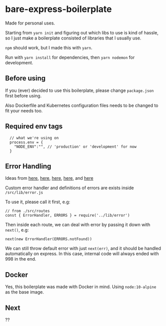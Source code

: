 # bare-express-boilerplate

Made for personal uses.

Starting from `yarn init` and figuring out which libs to use is kind of hassle, so I just make a boilerplate consisted of libraries that I usually use.

`npm` should work, but I made this with `yarn`.

Run with `yarn install` for dependencies, then `yarn nodemon` for development.

## Before using

If you (ever) decided to use this boilerplate, please change `package.json` first before using.

Also Dockerfile and Kubernetes configuration files needs to be changed to fit your needs too.

## Required env tags

```JS
  // what we're using on
  process.env = {
    "NODE_ENV":"", // 'production' or 'development' for now
  }
```

## Error Handling

Ideas from [here](https://expressjs.com/en/guide/error-handling.html), [here](https://dev.to/nedsoft/central-error-handling-in-express-3aej), [here](https://medium.com/@SigniorGratiano/express-error-handling-674bfdd86139), [here](https://gist.github.com/zcaceres/2854ef613751563a3b506fabce4501fd), and [here](https://thecodebarbarian.com/80-20-guide-to-express-error-handling)

Custom error handler and definitions of errors are exists inside `/src/lib/error.js`

To use it, please call it first, e.g:
```JS 
// from ./src/routes
const { ErrorHandler, ERRORS } = require('../lib/error')
```

Then inside each route, we can deal with error by passing it down with `next()`, e.g:
```JS
next(new ErrorHandler(ERRORS.notFound))
```

We can still throw default error with just `next(err)`, and it should be handled automatically on express. 
In this case, internal code will always ended with 998 in the end.

## Docker

Yes, this boilerplate was made with Docker in mind. Using `node:10-alpine` as the base image.

## Next

??